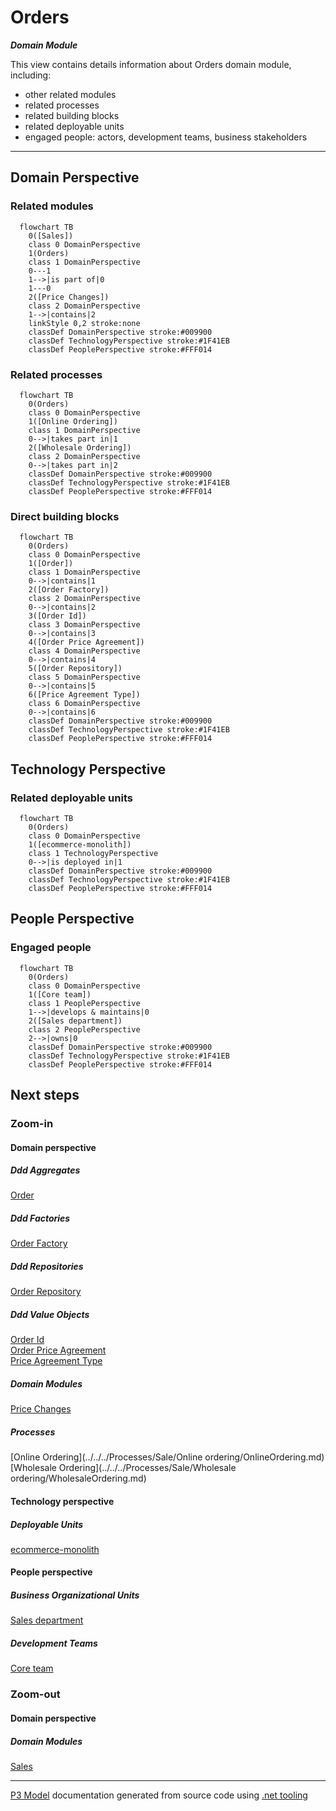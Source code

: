 ﻿
# Orders

***Domain Module***  

This view contains details information about Orders domain module, including:
- other related modules
- related processes
- related building blocks
- related deployable units
- engaged people: actors, development teams, business stakeholders  

---



## Domain Perspective


### Related modules

```mermaid
  flowchart TB
    0([Sales])
    class 0 DomainPerspective
    1(Orders)
    class 1 DomainPerspective
    0---1
    1-->|is part of|0
    1---0
    2([Price Changes])
    class 2 DomainPerspective
    1-->|contains|2
    linkStyle 0,2 stroke:none
    classDef DomainPerspective stroke:#009900
    classDef TechnologyPerspective stroke:#1F41EB
    classDef PeoplePerspective stroke:#FFF014
```

### Related processes

```mermaid
  flowchart TB
    0(Orders)
    class 0 DomainPerspective
    1([Online Ordering])
    class 1 DomainPerspective
    0-->|takes part in|1
    2([Wholesale Ordering])
    class 2 DomainPerspective
    0-->|takes part in|2
    classDef DomainPerspective stroke:#009900
    classDef TechnologyPerspective stroke:#1F41EB
    classDef PeoplePerspective stroke:#FFF014
```

### Direct building blocks

```mermaid
  flowchart TB
    0(Orders)
    class 0 DomainPerspective
    1([Order])
    class 1 DomainPerspective
    0-->|contains|1
    2([Order Factory])
    class 2 DomainPerspective
    0-->|contains|2
    3([Order Id])
    class 3 DomainPerspective
    0-->|contains|3
    4([Order Price Agreement])
    class 4 DomainPerspective
    0-->|contains|4
    5([Order Repository])
    class 5 DomainPerspective
    0-->|contains|5
    6([Price Agreement Type])
    class 6 DomainPerspective
    0-->|contains|6
    classDef DomainPerspective stroke:#009900
    classDef TechnologyPerspective stroke:#1F41EB
    classDef PeoplePerspective stroke:#FFF014
```

## Technology Perspective


### Related deployable units

```mermaid
  flowchart TB
    0(Orders)
    class 0 DomainPerspective
    1([ecommerce-monolith])
    class 1 TechnologyPerspective
    0-->|is deployed in|1
    classDef DomainPerspective stroke:#009900
    classDef TechnologyPerspective stroke:#1F41EB
    classDef PeoplePerspective stroke:#FFF014
```

## People Perspective


### Engaged people

```mermaid
  flowchart TB
    0(Orders)
    class 0 DomainPerspective
    1([Core team])
    class 1 PeoplePerspective
    1-->|develops & maintains|0
    2([Sales department])
    class 2 PeoplePerspective
    2-->|owns|0
    classDef DomainPerspective stroke:#009900
    classDef TechnologyPerspective stroke:#1F41EB
    classDef PeoplePerspective stroke:#FFF014
```

## Next steps


### Zoom-in


#### Domain perspective


##### Ddd Aggregates

[Order](Order.md)  

##### Ddd Factories

[Order Factory](OrderFactory.md)  

##### Ddd Repositories

[Order Repository](OrderRepository.md)  

##### Ddd Value Objects

[Order Id](OrderId.md)  
[Order Price Agreement](OrderPriceAgreement.md)  
[Price Agreement Type](PriceAgreementType.md)  

##### Domain Modules

[Price Changes](PriceChanges/PriceChanges.md)  

##### Processes

[Online Ordering](../../../Processes/Sale/Online ordering/OnlineOrdering.md)  
[Wholesale Ordering](../../../Processes/Sale/Wholesale ordering/WholesaleOrdering.md)  

#### Technology perspective


##### Deployable Units

[ecommerce-monolith](../../../../Technology/DeployableUnits/EcommerceMonolith.md)  

#### People perspective


##### Business Organizational Units

[Sales department](../../../../People/BusinessOrganizationalUnits/SalesDepartment.md)  

##### Development Teams

[Core team](../../../../People/DevelopmentTeams/CoreTeam.md)  

### Zoom-out


#### Domain perspective


##### Domain Modules

[Sales](../Sales.md)  

---

[P3 Model](https://github.com/P3-model/P3-model) documentation generated from source code using [.net tooling](https://github.com/P3-model/P3-model-dotnet)